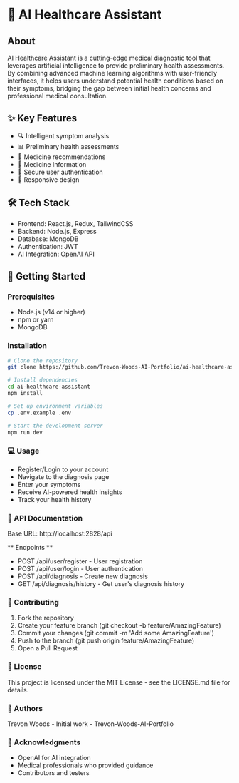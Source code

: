 # 🤖 AI Healthcare Assistant


## About
AI Healthcare Assistant is a cutting-edge medical diagnostic tool that leverages artificial intelligence to provide preliminary health assessments. By combining advanced machine learning algorithms with user-friendly interfaces, it helps users understand potential health conditions based on their symptoms, bridging the gap between initial health concerns and professional medical consultation.

## ✨ Key Features
- 🔍 Intelligent symptom analysis
- 📊 Preliminary health assessments
- 💊 Medicine recommendations
- 💊 Medicine Information
- 🔐 Secure user authentication
- 📱 Responsive design

## 🛠 Tech Stack
- Frontend: React.js, Redux, TailwindCSS
- Backend: Node.js, Express
- Database: MongoDB
- Authentication: JWT
- AI Integration: OpenAI API

## 🚀 Getting Started

### Prerequisites
- Node.js (v14 or higher)
- npm or yarn
- MongoDB

### Installation
```bash
# Clone the repository
git clone https://github.com/Trevon-Woods-AI-Portfolio/ai-healthcare-assistant.git

# Install dependencies
cd ai-healthcare-assistant
npm install

# Set up environment variables
cp .env.example .env

# Start the development server
npm run dev
```

### 💻 Usage

- Register/Login to your account 
- Navigate to the diagnosis page
- Enter your symptoms
- Receive AI-powered health insights
- Track your health history

### 📝 API Documentation
Base URL: http://localhost:2828/api

** Endpoints **
- POST /api/user/register - User registration
- POST /api/user/login - User authentication
- POST /api/diagnosis - Create new diagnosis
- GET /api/diagnosis/history - Get user's diagnosis history

### 🤝 Contributing
1. Fork the repository
2. Create your feature branch (git checkout -b feature/AmazingFeature)
3. Commit your changes (git commit -m 'Add some AmazingFeature')
4. Push to the branch (git push origin feature/AmazingFeature)
5. Open a Pull Request

### 📄 License
This project is licensed under the MIT License - see the LICENSE.md file for details.

### 👥 Authors
Trevon Woods - Initial work - Trevon-Woods-AI-Portfolio

### 🙏 Acknowledgments
- OpenAI for AI integration
- Medical professionals who provided guidance
- Contributors and testers
